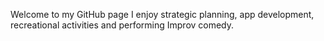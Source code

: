 Welcome to my GitHub page
I enjoy strategic planning, app development, recreational activities and performing Improv comedy. 
